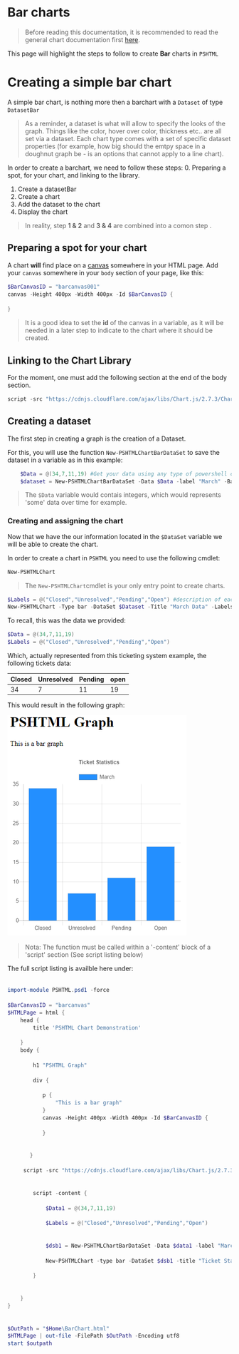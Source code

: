 
# Bar charts

> Before reading this documentation, it is recommended to read the general chart documentation first [here](./Charts.md).

This page will highlight the steps to follow to create **Bar** charts in  ```PSHTML```

# Creating a simple bar chart

A simple bar chart, is nothing more then a barchart with a ```Dataset``` of type ```DatasetBar```

> As a reminder, a dataset is what will allow to specify the looks of the graph. Things like the color, hover over color, thickness etc.. are all set via a dataset. Each chart type comes with a set of specific dataset properties (for example, how big should the emtpy space in a doughnut graph be - is an options that cannot apply to a line chart).

In order to create a barchart, we need to follow these steps:
0. Preparing a spot, for your chart, and linking to the library.
1. Create a datasetBar
2. Create a chart
3. Add the dataset to the chart
4. Display the chart

> In reality, step **1 & 2** and **3 & 4** are combined into a comon step .


## Preparing a spot for your chart 

A chart **will** find place on a [canvas](https://www.w3schools.com/tags/tag_canvas.asp) somewhere in your HTML page. 
Add your ```canvas``` somewhere in your ```body``` section of your page, like this:

```powershell
$BarCanvasID = "barcanvas001"
canvas -Height 400px -Width 400px -Id $BarCanvasID {
    
}
```

> It is a good idea to set the __id__ of the canvas in a variable, as it will be needed in a later step to indicate to the chart where it should be created.

## Linking to the Chart Library

For the moment, one must add the following section at the end of the body section.

```powershell
script -src "https://cdnjs.cloudflare.com/ajax/libs/Chart.js/2.7.3/Chart.min.js" -type "text/javascript"
```

## Creating a dataset

The first step in creating a graph is the creation of a Dataset.

For this, you will use the function ```New-PSHTMLChartBarDataSet``` to save the dataset in a variable as in this example:

```powershell
    $Data = @(34,7,11,19) #Get your data using any type of powershell cmdlet / function
    $dataset = New-PSHTMLChartBarDataSet -Data $Data -label "March" -BackgroundColor ([Color]::Orange)

```

> The ```$Data``` variable would contais integers, which would represents 'some' data over time for example.

### Creating and assigning the chart


Now that we have the our information located in the ```$DataSet``` variable we will be able to create the chart.

In order to create a chart in ```PSHTML``` you need to use the following cmdlet:

```powershell
New-PSHTMLChart
```

> The ```New-PSHTMLChart```cmdlet is your only entry point to create charts.

```powershell
$Labels = @("Closed","Unresolved","Pending","Open") #description of each row from data
New-PSHTMLChart -Type bar -DataSet $Dataset -Title "March Data" -Labels $Labels -CanvasID $BarCanvasID
```

To recall, this was the data we provided:

```powershell
$Data = @(34,7,11,19)
$Labels = @("Closed","Unresolved","Pending","Open")


```

Which, actually represented from this ticketing system example, the following tickets data:

|Closed|Unresolved|Pending|open|
|---|---|---|---|
|34|7|11|19|

This would result in the following graph:

![BasicBarChar](./images/BarChart_basic_01.png)

> Nota: The function must be called within a '-content' block of a 'script' section (See script listing below)

The full script listing is availble here under:

```powershell

import-module PSHTML.psd1 -force

$BarCanvasID = "barcanvas"
$HTMLPage = html { 
    head {
        title 'PSHTML Chart Demonstration'
        
    }
    body {
        
        h1 "PSHTML Graph"

        div {
            
           p {
               "This is a bar graph"
           }
           canvas -Height 400px -Width 400px -Id $BarCanvasID {
    
           }


       }

     script -src "https://cdnjs.cloudflare.com/ajax/libs/Chart.js/2.7.3/Chart.min.js" -type "text/javascript"


        script -content {

            $Data1 = @(34,7,11,19)

            $Labels = @("Closed","Unresolved","Pending","Open")

        
            $dsb1 = New-PSHTMLChartBarDataSet -Data $data1 -label "March" -BackgroundColor ([Color]::blue)

            New-PSHTMLChart -type bar -DataSet $dsb1 -title "Ticket Statistics" -Labels $Labels -CanvasID $BarCanvasID

        }

         
    }
}


$OutPath = "$Home\BarChart.html"
$HTMLPage | out-file -FilePath $OutPath -Encoding utf8
start $outpath
```
